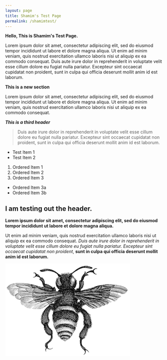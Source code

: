 ```yaml
---
layout: page
title: Shamim's Test Page
permalink: /shamimtest/
---
```


**Hello, This is Shamim's Test Page.**

Lorem ipsum dolor sit amet, consectetur adipiscing elit, sed do eiusmod tempor incididunt ut labore et dolore magna aliqua. Ut enim ad minim veniam, quis nostrud exercitation ullamco laboris nisi ut aliquip ex ea commodo consequat. Duis aute irure dolor in reprehenderit in voluptate velit esse cillum dolore eu fugiat nulla pariatur. Excepteur sint occaecat cupidatat non proident, sunt in culpa qui officia deserunt mollit anim id est laborum.

**This is a new section**

Lorem ipsum dolor sit amet, consectetur adipiscing elit, sed do eiusmod tempor incididunt ut labore et dolore magna aliqua. Ut enim ad minim veniam, quis nostrud exercitation ullamco laboris nisi ut aliquip ex ea commodo consequat. 

***This is a third header***

>Duis aute irure dolor in reprehenderit in voluptate velit esse cillum dolore eu fugiat nulla pariatur. Excepteur sint occaecat cupidatat non proident, sunt in culpa qui officia deserunt mollit anim id est laborum.

* Test Item 1
* Test Item 2

1. Ordered Item 1
2. Ordered Item 2
3. Ordered Item 3
* Ordered Item 3a
* Ordered Item 3b

## I am testing out the header.

**Lorem ipsum dolor sit amet, consectetur adipiscing elit, sed do eiusmod tempor incididunt ut labore et dolore magna aliqua.** 

Ut enim ad minim veniam, quis nostrud exercitation ullamco laboris nisi ut aliquip ex ea commodo consequat. _Duis aute irure dolor in reprehenderit in voluptate velit esse cillum dolore eu fugiat nulla pariatur. Excepteur sint occaecat cupidatat non proident_, __sunt in culpa qui officia deserunt mollit anim id est laborum.__

![Test Image](https://github.com/elotroalex/mwmp/blob/master/img/logo.png)
